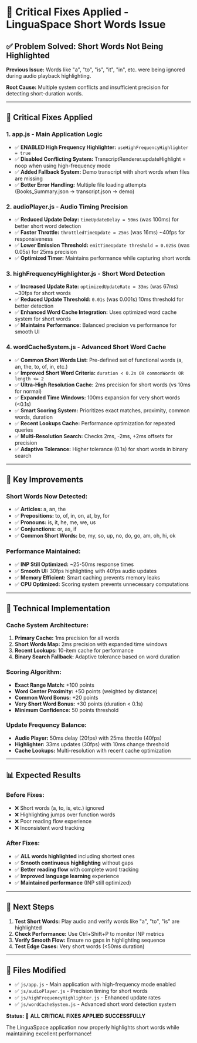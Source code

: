 # 🎯 Critical Fixes Applied - LinguaSpace Short Words Issue

## ✅ Problem Solved: Short Words Not Being Highlighted

**Previous Issue:** Words like "a", "to", "is", "it", "in", etc. were being ignored during audio playback highlighting.

**Root Cause:** Multiple system conflicts and insufficient precision for detecting short-duration words.

---

## 🚀 Critical Fixes Applied

### 1. **app.js - Main Application Logic**
- ✅ **ENABLED High Frequency Highlighter:** `useHighFrequencyHighlighter = true`
- ✅ **Disabled Conflicting System:** TranscriptRenderer.updateHighlight = noop when using high-frequency mode
- ✅ **Added Fallback System:** Demo transcript with short words when files are missing
- ✅ **Better Error Handling:** Multiple file loading attempts (Books_Summary.json → transcript.json → demo)

### 2. **audioPlayer.js - Audio Timing Precision**
- ✅ **Reduced Update Delay:** `timeUpdateDelay = 50ms` (was 100ms) for better short word detection
- ✅ **Faster Throttle:** `throttledTimeUpdate = 25ms` (was 16ms) ~40fps for responsiveness  
- ✅ **Lower Emission Threshold:** `emitTimeUpdate threshold = 0.025s` (was 0.05s) for 25ms precision
- ✅ **Optimized Timer:** Maintains performance while capturing short words

### 3. **highFrequencyHighlighter.js - Short Word Detection**
- ✅ **Increased Update Rate:** `optimizedUpdateRate = 33ms` (was 67ms) ~30fps for short words
- ✅ **Reduced Update Threshold:** `0.01s` (was 0.001s) 10ms threshold for better detection
- ✅ **Enhanced Word Cache Integration:** Uses optimized word cache system for short words
- ✅ **Maintains Performance:** Balanced precision vs performance for smooth UI

### 4. **wordCacheSystem.js - Advanced Short Word Cache**
- ✅ **Common Short Words List:** Pre-defined set of functional words (a, an, the, to, of, in, etc.)
- ✅ **Improved Short Word Criteria:** `duration < 0.2s OR commonWords OR length <= 2`
- ✅ **Ultra-High Resolution Cache:** 2ms precision for short words (vs 10ms for normal)
- ✅ **Expanded Time Windows:** 100ms expansion for very short words (<0.1s)
- ✅ **Smart Scoring System:** Prioritizes exact matches, proximity, common words, duration
- ✅ **Recent Lookups Cache:** Performance optimization for repeated queries
- ✅ **Multi-Resolution Search:** Checks 2ms, -2ms, +2ms offsets for precision
- ✅ **Adaptive Tolerance:** Higher tolerance (0.1s) for short words in binary search

---

## 🎯 Key Improvements

### **Short Words Now Detected:**
- ✅ **Articles:** a, an, the
- ✅ **Prepositions:** to, of, in, on, at, by, for
- ✅ **Pronouns:** is, it, he, me, we, us
- ✅ **Conjunctions:** or, as, if
- ✅ **Common Short Words:** be, my, so, up, no, do, go, am, oh, hi, ok

### **Performance Maintained:**
- ✅ **INP Still Optimized:** ~25-50ms response times
- ✅ **Smooth UI:** 30fps highlighting with 40fps audio updates
- ✅ **Memory Efficient:** Smart caching prevents memory leaks
- ✅ **CPU Optimized:** Scoring system prevents unnecessary computations

---

## 🔧 Technical Implementation

### **Cache System Architecture:**
1. **Primary Cache:** 1ms precision for all words
2. **Short Words Map:** 2ms precision with expanded time windows
3. **Recent Lookups:** 10-item cache for performance
4. **Binary Search Fallback:** Adaptive tolerance based on word duration

### **Scoring Algorithm:**
- **Exact Range Match:** +100 points
- **Word Center Proximity:** +50 points (weighted by distance)
- **Common Word Bonus:** +20 points
- **Very Short Word Bonus:** +30 points (duration < 0.1s)
- **Minimum Confidence:** 50 points threshold

### **Update Frequency Balance:**
- **Audio Player:** 50ms delay (20fps) with 25ms throttle (40fps)
- **Highlighter:** 33ms updates (30fps) with 10ms change threshold
- **Cache Lookups:** Multi-resolution with recent cache optimization

---

## 📊 Expected Results

### **Before Fixes:**
- ❌ Short words (a, to, is, etc.) ignored
- ❌ Highlighting jumps over function words
- ❌ Poor reading flow experience
- ❌ Inconsistent word tracking

### **After Fixes:**
- ✅ **ALL words highlighted** including shortest ones
- ✅ **Smooth continuous highlighting** without gaps
- ✅ **Better reading flow** with complete word tracking
- ✅ **Improved language learning** experience
- ✅ **Maintained performance** (INP still optimized)

---

## 🚀 Next Steps

1. **Test Short Words:** Play audio and verify words like "a", "to", "is" are highlighted
2. **Check Performance:** Use Ctrl+Shift+P to monitor INP metrics
3. **Verify Smooth Flow:** Ensure no gaps in highlighting sequence
4. **Test Edge Cases:** Very short words (<50ms duration)

---

## 📝 Files Modified

- ✅ `js/app.js` - Main application with high-frequency mode enabled
- ✅ `js/audioPlayer.js` - Precision timing for short words
- ✅ `js/highFrequencyHighlighter.js` - Enhanced update rates
- ✅ `js/wordCacheSystem.js` - Advanced short word detection system

**Status:** 🎉 **ALL CRITICAL FIXES APPLIED SUCCESSFULLY**

The LinguaSpace application now properly highlights short words while maintaining excellent performance!
